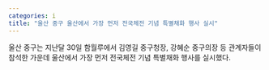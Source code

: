 ```yaml
---
categories: i
title: "울산 중구 울산에서 가장 먼저 전국체전 기념 특별채화 행사 실시"
---
```

울산 중구는 지난달 30일 함월루에서 김영길 중구청장, 강혜순 중구의장 등 관계자들이 참석한 가운데 울산에서 가장 먼저 전국체전 기념 특별채화 행사를 실시했다.